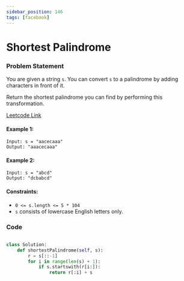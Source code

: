 ```yaml
---
sidebar_position: 146
tags: [facebook]
---
```


# Shortest Palindrome

### Problem Statement

You are given a string `s`. You can convert `s` to a
palindrome by adding characters in front of it.

Return the shortest palindrome you can find by performing this transformation.

[Leetcode Link](https://leetcode.com/problems/shortest-palindrome/)

#### Example 1:

```
Input: s = "aacecaaa"
Output: "aaacecaaa"
```

#### Example 2:

```
Input: s = "abcd"
Output: "dcbabcd"
```

#### Constraints:

- `0 <= s.length <= 5 * 104`
- `s` consists of lowercase English letters only.

### Code

```python title="Python Code"

class Solution:
    def shortestPalindrome(self, s):
        r = s[::-1]
        for i in range(len(s) + 1):
            if s.startswith(r[i:]):
                return r[:i] + s
```
